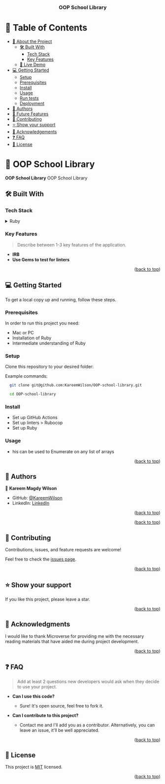 <div align="center">
  <h3><b>OOP School Library</b></h3>
</div>

<!-- TABLE OF CONTENTS -->

# 📗 Table of Contents

- [📖 About the Project](#about-project)
  - [🛠 Built With](#built-with)
    - [Tech Stack](#tech-stack)
    - [Key Features](#key-features)
  - [🚀 Live Demo](#live-demo)
- [💻 Getting Started](#getting-started)
  - [Setup](#setup)
  - [Prerequisites](#prerequisites)
  - [Install](#install)
  - [Usage](#usage)
  - [Run tests](#run-tests)
  - [Deployment](#triangular_flag_on_post-deployment)
- [👥 Authors](#authors)
- [🔭 Future Features](#future-features)
- [🤝 Contributing](#contributing)
- [⭐️ Show your support](#support)
- [🙏 Acknowledgements](#acknowledgements)
- [❓ FAQ](#faq)
- [📝 License](#license)

<!-- PROJECT DESCRIPTION -->

# 📖 OOP School Library<a name="about-project"></a>

**OOP School Library** OOP School Library

## 🛠 Built With <a name="built-with"></a>

### Tech Stack <a name="tech-stack"></a>

<details>
<summary>Ruby</summary>
  <!-- <ul>
    <li><a href="https://www.postgresql.org/">PostgreSQL</a></li>
  </ul> -->
</details>

<!-- Features -->

### Key Features <a name="key-features"></a>

> Describe between 1-3 key features of the application.
- **IRB**
- **Use Gems to test for linters**

<p align="right">(<a href="#readme-top">back to top</a>)</p>

<!-- LIVE DEMO -->
<!--
## 🚀 Live Demo <a name="live-demo"></a>
> Add a link to your deployed project.
- [Live Demo Link](https://yourdeployedapplicationlink.com)
<p align="right">(<a href="#readme-top">back to top</a>)</p>
<!-- GETTING STARTED -->

## 💻 Getting Started <a name="getting-started"></a>

To get a local copy up and running, follow these steps.

### Prerequisites

In order to run this project you need:

- Mac or PC
- Installation of Ruby
- Intermediate understanding of Ruby

<!--
Example command:
```sh
 gem install rails
```
 -->

### Setup

Clone this repository to your desired folder:


Example commands:
```sh
  git clone git@github.com:KareemWilson/OOP-school-library.git
```
```sh
  cd OOP-school-library
```

### Install

- Set up GitHub Actions
- Set up linters > Rubocop
- Set up Ruby

### Usage

- his can be used to Enumerate on any list of arrays


<!--
Example command:
```sh
  rails server
```
--->
<!--
### Run tests
To run tests, run the following command:
<!--
Example command:
```sh
  bin/rails test test/models/article_test.rb
```
--->
<!--
### Deployment
You can deploy this project using:
<!--
Example:
```sh
```
 -->

<p align="right">(<a href="#readme-top">back to top</a>)</p>

<!-- AUTHORS -->

## 👥 Authors<a name="authors"></a>


👤 **Kareem Magdy Wilson**

- GitHub: [@KareemWilson](https://github.com/KareemWilson)
- LinkedIn: [LinkedIn](https://linkedin.com/in/kareem-wilsons)

<p align="right">(<a href="#readme-top">back to top</a>)</p>

<!-- FUTURE FEATURES -->

<!-- ## 🔭 Future Features <a name="future-features"></a>

> Describe 1 - 3 features you will add to the project.
- [ ] **A UI to aid access to the database**
- [ ] **More CRUD operations**
- [ ] **Security to the database** -->

<p align="right">(<a href="#readme-top">back to top</a>)</p>

<!-- CONTRIBUTING -->

## 🤝 Contributing <a name="contributing"></a>

Contributions, issues, and feature requests are welcome!

Feel free to check the [issues page](../../issues/).

<p align="right">(<a href="#readme-top">back to top</a>)</p>

<!-- SUPPORT -->

## ⭐️ Show your support <a name="support"></a>


If you like this project, please leave a star.

<p align="right">(<a href="#readme-top">back to top</a>)</p>

<!-- ACKNOWLEDGEMENTS -->

## 🙏 Acknowledgments <a name="acknowledgements"></a>


I would like to thank Microverse for providing me with the necessary reading materials that have aided me during project development.

<p align="right">(<a href="#readme-top">back to top</a>)</p>

<!-- FAQ (optional) -->

## ❓ FAQ <a name="faq"></a>

> Add at least 2 questions new developers would ask when they decide to use your project.
- **Can I use this code?**

  - Sure! It's open source, feel free to fork it.

- **Can I contribute to this project?**

  - Contact me and I'll add you as a contributor. Alternatively, you can leave an issue, it'll be well appreciated.

<p align="right">(<a href="#readme-top">back to top</a>)</p>

<!-- LICENSE -->

## 📝 License <a name="license"></a>

This project is [MIT](./LICENSE) licensed.


<p align="right">(<a href="#readme-top">back to top</a>)</p>